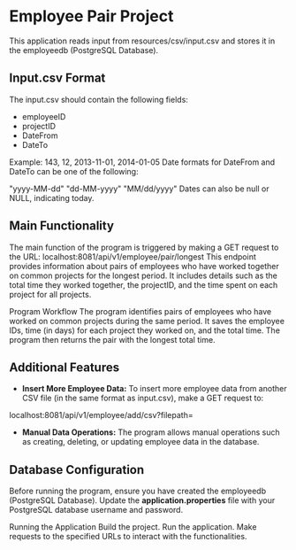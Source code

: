 

# Employee Pair Project
This application reads input from resources/csv/input.csv and stores it in the employeedb (PostgreSQL Database).

## Input.csv Format
The input.csv should contain the following fields:

- employeeID
- projectID
- DateFrom
- DateTo

Example:
143, 12, 2013-11-01, 2014-01-05
Date formats for DateFrom and DateTo can be one of the following:

"yyyy-MM-dd"
"dd-MM-yyyy"
"MM/dd/yyyy"
Dates can also be null or NULL, indicating today.

## Main Functionality
The main function of the program is triggered by making a GET request to the URL:
localhost:8081/api/v1/employee/pair/longest
This endpoint provides information about pairs of employees who have worked together on common projects for the longest period.
It includes details such as the total time they worked together, the projectID, and the time spent on each project for all projects.

Program Workflow
The program identifies pairs of employees who have worked on common projects during the same period. 
It saves the employee IDs, time (in days) for each project they worked on, and the total time. 
The program then returns the pair with the longest total time.

## Additional Features
- **Insert More Employee Data:**
To insert more employee data from another CSV file (in the same format as input.csv), make a GET request to:

localhost:8081/api/v1/employee/add/csv?filepath=<YourFilePath>
- **Manual Data Operations:**
The program allows manual operations such as creating, deleting, or updating employee data in the database.

## Database Configuration
Before running the program, ensure you have created the employeedb (PostgreSQL Database). Update the **application.properties** file with your PostgreSQL database username and password.

Running the Application
Build the project.
Run the application.
Make requests to the specified URLs to interact with the functionalities.